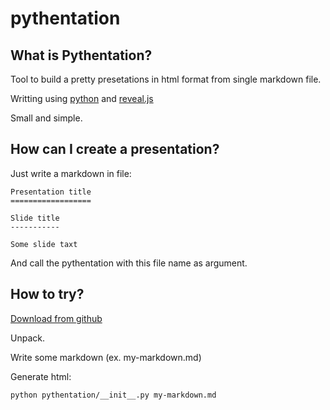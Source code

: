 pythentation
============

What is Pythentation?
---------------------

Tool to build a pretty presetations in html format from single markdown file.

Writting using [python](http://python.org/) and [reveal.js](https://github.com/hakimel/reveal.js)

Small and simple.

How can I create a presentation?
--------------------------------

Just write a markdown in file:

	Presentation title
	==================

	Slide title
	-----------

	Some slide taxt

And call the pythentation with this file name as argument.

How to try?
-----------

[Download from github](https://github.com/GrAndSE/pythentation/zipball/master)

Unpack.

Write some markdown (ex. my-markdown.md)

Generate html:

	python pythentation/__init__.py my-markdown.md
